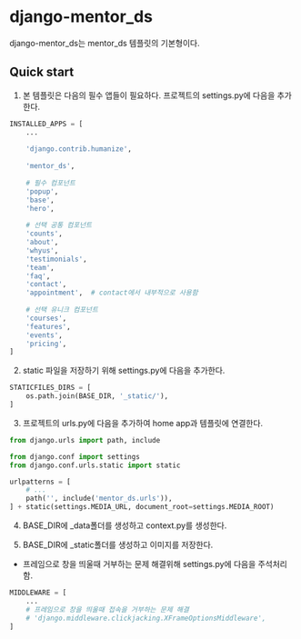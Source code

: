 django-mentor_ds
==========

django-mentor_ds는 mentor_ds 템플릿의 기본형이다.

Quick start
------------

1. 본 템플릿은 다음의 필수 앱들이 필요하다. 프로젝트의 settings.py에 다음을 추가한다.
```python
INSTALLED_APPS = [
    ...
    
    'django.contrib.humanize',
    
    'mentor_ds',
    
    # 필수 컴포넌트
    'popup',
    'base',
    'hero',
    
    # 선택 공통 컴포넌트
    'counts',
    'about',
    'whyus',
    'testimonials',
    'team',
    'faq',
    'contact',
    'appointment',  # contact에서 내부적으로 사용함
    
    # 선택 유니크 컴포넌트
    'courses',
    'features',
    'events',
    'pricing',
]
```

2. static 파일을 저장하기 위해 settings.py에 다음을 추가한다.
```python
STATICFILES_DIRS = [
    os.path.join(BASE_DIR, '_static/'),
]
```

3. 프로젝트의 urls.py에 다음을 추가하여 home app과 템플릿에 연결한다.
```python
from django.urls import path, include

from django.conf import settings
from django.conf.urls.static import static

urlpatterns = [
    # ...
    path('', include('mentor_ds.urls')),
] + static(settings.MEDIA_URL, document_root=settings.MEDIA_ROOT)
```

4. BASE_DIR에 _data폴더를 생성하고 context.py를 생성한다.

5. BASE_DIR에 _static폴더를 생성하고 이미지를 저장한다.

* 프레임으로 창을 띄울때 거부하는 문제 해결위해 settings.py에 다음을 주석처리함.
```python
MIDDLEWARE = [
    ...
    # 프레임으로 창을 띄울때 접속을 거부하는 문제 해결
    # 'django.middleware.clickjacking.XFrameOptionsMiddleware',
]
```